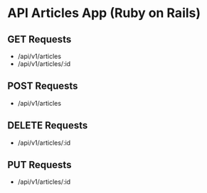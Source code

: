 # API Articles App (Ruby on Rails)

## GET Requests

- /api/v1/articles
- /api/v1/articles/:id

## POST Requests

- /api/v1/articles

## DELETE Requests

- /api/v1/articles/:id

## PUT Requests

- /api/v1/articles/:id
